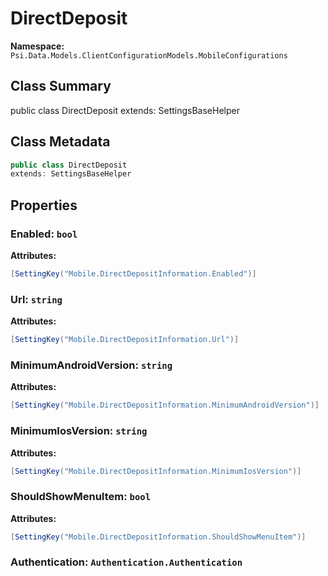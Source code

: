 # DirectDeposit

**Namespace:** `Psi.Data.Models.ClientConfigurationModels.MobileConfigurations`

## Class Summary

public class DirectDeposit
extends: SettingsBaseHelper

## Class Metadata

```typescript
public class DirectDeposit
extends: SettingsBaseHelper
```

## Properties

### Enabled: `bool`

**Attributes:**
```csharp
[SettingKey("Mobile.DirectDepositInformation.Enabled")]
```

### Url: `string`

**Attributes:**
```csharp
[SettingKey("Mobile.DirectDepositInformation.Url")]
```

### MinimumAndroidVersion: `string`

**Attributes:**
```csharp
[SettingKey("Mobile.DirectDepositInformation.MinimumAndroidVersion")]
```

### MinimumIosVersion: `string`

**Attributes:**
```csharp
[SettingKey("Mobile.DirectDepositInformation.MinimumIosVersion")]
```

### ShouldShowMenuItem: `bool`

**Attributes:**
```csharp
[SettingKey("Mobile.DirectDepositInformation.ShouldShowMenuItem")]
```

### Authentication: `Authentication.Authentication`

